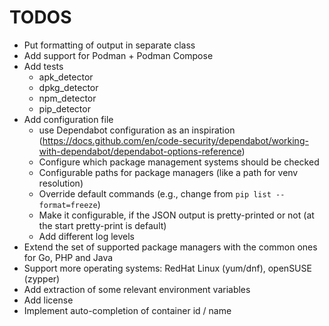 # TODOS

- Put formatting of output in separate class
- Add support for Podman + Podman Compose
- Add tests
  - apk_detector
  - dpkg_detector
  - npm_detector
  - pip_detector
- Add configuration file
  - use Dependabot configuration as an inspiration (<https://docs.github.com/en/code-security/dependabot/working-with-dependabot/dependabot-options-reference>)
  - Configure which package management systems should be checked
  - Configurable paths for package managers (like a path for venv resolution)
  - Override default commands (e.g., change from `pip list --format=freeze`)
  - Make it configurable, if the JSON output is pretty-printed or not (at the start pretty-print is default)
  - Add different log levels
- Extend the set of supported package managers with the common ones for Go, PHP and Java
- Support more operating systems: RedHat Linux (yum/dnf), openSUSE (zypper)
- Add extraction of some relevant environment variables
- Add license
- Implement auto-completion of container id / name
